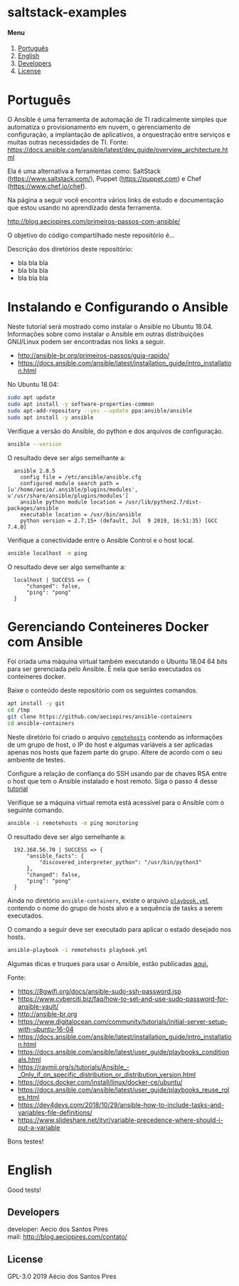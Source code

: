 # saltstack-examples

[Português]: #português
[English]: #english
[Developers]: #developers
[License]: #license

#### Menu

1. [Português][Português]
2. [English][English]
3. [Developers][Developers]
4. [License][License]

# Português

O Ansible é uma ferramenta de automação de TI radicalmente simples que automatiza o provisionamento em nuvem, o gerenciamento de configuração, a implantação de aplicativos, a orquestração entre serviços e muitas outras necessidades de TI. Fonte: https://docs.ansible.com/ansible/latest/dev_guide/overview_architecture.html

Ela é uma alternativa a ferramentas como: SaltStack (https://www.saltstack.com/),
Puppet (https://puppet.com) e Chef (https://www.chef.io/chef).

Na página a seguir você encontra vários links de estudo e documentação que estou
usando no aprendizado desta ferramenta.

http://blog.aeciopires.com/primeiros-passos-com-ansible/

O objetivo do código compartilhado neste repositório é...

Descrição dos diretórios deste repositório:

* bla bla bla
* bla bla bla
* bla bla bla

# Instalando e Configurando o Ansible

Neste tutorial será mostrado como instalar o Ansible no Ubuntu 18.04.
Informações sobre como instalar o Ansible em outras distribuições GNU/Linux podem ser encontradas nos links a seguir.

* http://ansible-br.org/primeiros-passos/guia-rapido/
* https://docs.ansible.com/ansible/latest/installation_guide/intro_installation.html

No Ubuntu 18.04:

```bash
sudo apt update
sudo apt install -y software-properties-common
sudo apt-add-repository --yes --update ppa:ansible/ansible
sudo apt install -y ansible
```

Verifique a versão do Ansible, do python e dos arquivos de configuração.

```bash
ansible --version
```

O resultado deve ser algo semelhante a:

```
  ansible 2.8.5
    config file = /etc/ansible/ansible.cfg
    configured module search path = [u'/home/aecio/.ansible/plugins/modules', u'/usr/share/ansible/plugins/modules']
    ansible python module location = /usr/lib/python2.7/dist-packages/ansible
    executable location = /usr/bin/ansible
    python version = 2.7.15+ (default, Jul  9 2019, 16:51:35) [GCC 7.4.0]
```

Verifique a conectividade entre o Ansible Control e o host local.

```bash
ansible localhost -m ping
```

O resultado deve ser algo semelhante a:

```
  localhost | SUCCESS => {
      "changed": false, 
      "ping": "pong"
  }
```

# Gerenciando Conteineres Docker com Ansible

Foi criada uma máquina virtual também executando o Ubuntu 18.04 64 bits para ser gerenciada pelo Ansible. É nela que serão executados os conteineres docker.

Baixe o conteúdo deste repositório com os seguintes comandos.

```bash
apt install -y git
cd /tmp
git clone https://github.com/aeciopires/ansible-containers
cd ansible-containers
```

Neste diretório foi criado o arquivo [``remotehosts``](https://github.com/aeciopires/ansible-containers/blob/master/remotehosts) contendo as informações de um grupo de host, o IP do host e algumas variáveis a ser aplicadas apenas nos hosts que fazem parte do grupo. Altere de acordo com o seu ambiente de testes.

Configure a relação de confiança do SSH usando par de chaves RSA entre o host que tem o Ansible instalado e host remoto. Siga o passo 4 desse [tutorial](https://www.digitalocean.com/community/tutorials/initial-server-setup-with-ubuntu-16-04#step-four-%E2%80%94-add-public-key-authentication-(recommended))

Verifique se a máquina virtual remota está acessível para o Ansible com o seguinte comando.

```bash
ansible -i remotehosts -m ping monitoring
```

O resultado deve ser algo semelhante a:

```
  192.168.56.70 | SUCCESS => {
      "ansible_facts": {
          "discovered_interpreter_python": "/usr/bin/python3"
      }, 
      "changed": false, 
      "ping": "pong"
  }
```

Ainda no diretório ``ansible-containers``, existe o arquivo [``playbook.yml``](https://github.com/aeciopires/ansible-containers/blob/master/playbook.yml) contendo o nome do grupo de hosts alvo e a sequência de tasks a serem executados.

O comando a seguir deve ser executado para aplicar o estado desejado nos hosts.

```bash
ansible-playbook -i remotehosts playbook.yml
```


Algumas dicas e truques para usar o Ansible, estão publicadas [aqui.](http://ansible-br.org/primeiros-passos/guia-rapido/passo-7/)

Fonte:
* https://8gwifi.org/docs/ansible-sudo-ssh-password.jsp
* https://www.cyberciti.biz/faq/how-to-set-and-use-sudo-password-for-ansible-vault/
* http://ansible-br.org
* https://www.digitalocean.com/community/tutorials/initial-server-setup-with-ubuntu-16-04
* https://docs.ansible.com/ansible/latest/installation_guide/intro_installation.html
* https://docs.ansible.com/ansible/latest/user_guide/playbooks_conditionals.html
* https://raymii.org/s/tutorials/Ansible_-_Only_if_on_specific_distribution_or_distribution_version.html
* https://docs.docker.com/install/linux/docker-ce/ubuntu/
* https://docs.ansible.com/ansible/latest/user_guide/playbooks_reuse_roles.html
* https://dev4devs.com/2018/10/29/ansible-how-to-include-tasks-and-variables-file-definitions/
* https://www.slideshare.net/jtyr/variable-precedence-where-should-i-put-a-variable

Bons testes!

# English


Good tests!

## Developers

developer: Aecio dos Santos Pires<br>
mail: http://blog.aeciopires.com/contato/

## License

GPL-3.0 2019 Aécio dos Santos Pires
